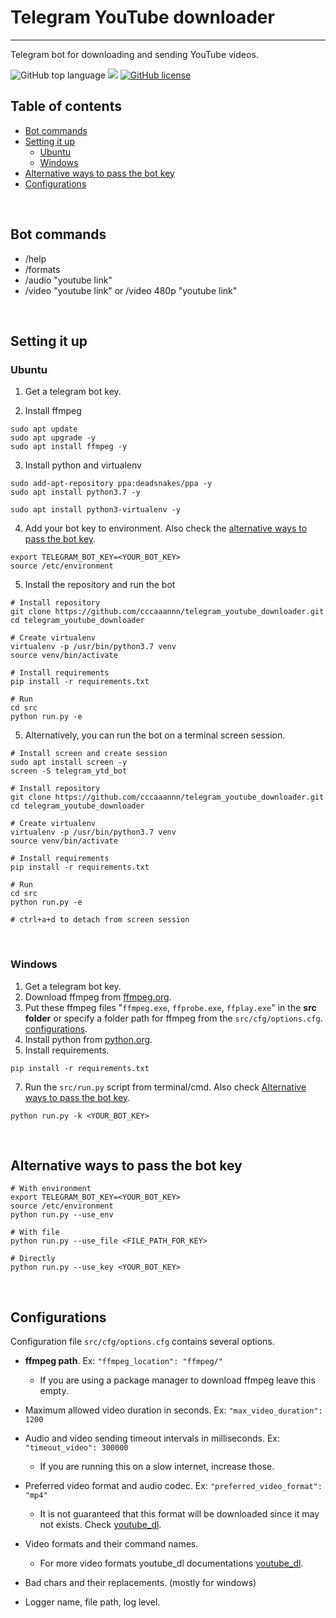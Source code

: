 # Telegram YouTube downloader
---
Telegram bot for downloading and sending YouTube videos.

![GitHub top language](https://img.shields.io/github/languages/top/cccaaannn/telegram_youtube_downloader?style=flat-square) ![](https://img.shields.io/github/repo-size/cccaaannn/telegram_youtube_downloader?style=flat-square) [![GitHub license](https://img.shields.io/github/license/cccaaannn/telegram_youtube_downloader?style=flat-square)](https://github.com/cccaaannn/telegram_youtube_downloader/blob/master/LICENSE)


## **Table of contents**
- [Bot commands](#Bot-commands)
- [Setting it up](#Setting-it-up)
    - [Ubuntu](#Ubuntu)
    - [Windows](#Windows)
- [Alternative ways to pass the bot key](#Alternative-ways-to-pass-the-bot-key)
- [Configurations](#Configurations)

</br>

## Bot commands
- /help
- /formats
- /audio "youtube link"
- /video "youtube link" or /video 480p "youtube link"

<br/>

## Setting it up

### Ubuntu
1. Get a telegram bot key.

2. Install ffmpeg
```shell
sudo apt update
sudo apt upgrade -y
sudo apt install ffmpeg -y
```

3. Install python and virtualenv
```shell
sudo add-apt-repository ppa:deadsnakes/ppa -y
sudo apt install python3.7 -y

sudo apt install python3-virtualenv -y
```

4. Add your bot key to environment. Also check the [alternative ways to pass the bot key](#Alternative-ways-to-pass-the-bot-key).
```shell
export TELEGRAM_BOT_KEY=<YOUR_BOT_KEY>
source /etc/environment
```

5. Install the repository and run the bot 
```shell
# Install repository
git clone https://github.com/cccaaannn/telegram_youtube_downloader.git
cd telegram_youtube_downloader

# Create virtualenv
virtualenv -p /usr/bin/python3.7 venv
source venv/bin/activate

# Install requirements
pip install -r requirements.txt

# Run
cd src
python run.py -e
```

5. Alternatively, you can run the bot on a terminal screen session.
```shell
# Install screen and create session
sudo apt install screen -y
screen -S telegram_ytd_bot

# Install repository
git clone https://github.com/cccaaannn/telegram_youtube_downloader.git
cd telegram_youtube_downloader

# Create virtualenv
virtualenv -p /usr/bin/python3.7 venv
source venv/bin/activate

# Install requirements
pip install -r requirements.txt

# Run
cd src
python run.py -e

# ctrl+a+d to detach from screen session
```

<br/>

### Windows

1. Get a telegram bot key.
2. Download ffmpeg from [ffmpeg.org](https://ffmpeg.org/).
3. Put these ffmpeg files "`ffmpeg.exe`, `ffprobe.exe`, `ffplay.exe`" in the **src folder** or specify a folder path for ffmpeg from the `src/cfg/options.cfg`. [configurations](#Configurations).
4. Install python from [python.org](https://www.python.org/downloads/).
5. Install requirements.
```shell
pip install -r requirements.txt
```
7. Run the `src/run.py` script from terminal/cmd. Also check [Alternative ways to pass the bot key](#Alternative-ways-to-pass-the-bot-key).

```shell
python run.py -k <YOUR_BOT_KEY>
```

<br/>

## Alternative ways to pass the bot key
```shell
# With environment
export TELEGRAM_BOT_KEY=<YOUR_BOT_KEY>
source /etc/environment
python run.py --use_env

# With file
python run.py --use_file <FILE_PATH_FOR_KEY>

# Directly
python run.py --use_key <YOUR_BOT_KEY>
```

<br/>

## Configurations
Configuration file `src/cfg/options.cfg` contains several options.
- **ffmpeg path**. Ex: `"ffmpeg_location": "ffmpeg/"`
    - If you are using a package manager to download ffmpeg leave this empty.

- Maximum allowed video duration in seconds. Ex: `"max_video_duration": 1200`

- Audio and video sending timeout intervals in milliseconds.  Ex: `"timeout_video": 300000`
    - If you are running this on a slow internet, increase those.

- Preferred video format and audio codec. Ex: `"preferred_video_format": "mp4"`
    - It is not guaranteed that this format will be downloaded since it may not exists. Check  [youtube_dl](https://youtube-dl.org/).

- Video formats and their command names. 
    - For more video formats youtube_dl
documentations [youtube_dl](https://youtube-dl.org/).

- Bad chars and their replacements. (mostly for windows)

- Logger name, file path, log level.

